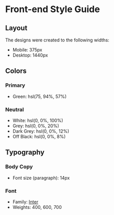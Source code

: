 # Front-end Style Guide

## Layout

The designs were created to the following widths:

- Mobile: 375px
- Desktop: 1440px

## Colors

### Primary
 
- Green: hsl(75, 94%, 57%)

### Neutral

- White: hsl(0, 0%, 100%)
- Grey: hsl(0, 0%, 20%)
- Dark Grey: hsl(0, 0%, 12%)
- Off Black: hsl(0, 0%, 8%)

## Typography

### Body Copy
 
- Font size (paragraph): 14px

### Font

- Family: [Inter](https://fonts.google.com/specimen/Inter)
- Weights: 400, 600, 700
